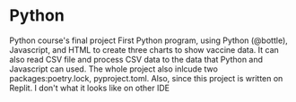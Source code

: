 # Python
Python course's final project
First Python program, using Python (@bottle), Javascript, and HTML to create three charts to show vaccine data.
It can also read CSV file and process CSV data to the data that Python and Javascript can used.
The whole project also inlcude two packages:poetry.lock, pyproject.toml.
Also, since this project is written on Replit. I don't what it looks like on other IDE
